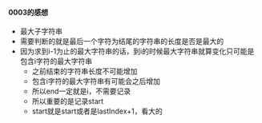 #### 0003的感想
- 最大子字符串
- 需要判断的就是最后一个字符为结尾的字符串的长度是否是最大的
- 因为求到i-1为止的最大字符串的话，到i的时候最大字符串就算变化只可能是包含i字符的最大字符串
  - 之前结束的字符串长度不可能增加
  - 包含i字符的最大字符串有可能会之后增加
  - 所以end一定就是i，不需要记录
  - 所以重要的是记录start
  - start就是start或者是lastIndex+1，看大的